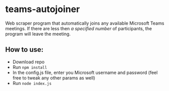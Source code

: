 # teams-autojoiner

Web scraper program that automatically joins any available Microsoft Teams meetings. If there are less then *a specified number* of participants, the program will leave the meeting.

## How to use:
* Download repo
* Run `npm install`
* In the config.js file, enter you Microsoft username and password (feel free to tweak any other params as well)
* Run `node index.js`
